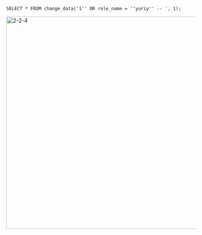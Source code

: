     SELECT * FROM change_data('1'' OR role_name = ''yuriy'' -- ', 1);
<img width="565" alt="2-2-4" src="https://user-images.githubusercontent.com/55449630/206283387-b0859634-1906-4c40-8764-08da54cb2b01.png">
